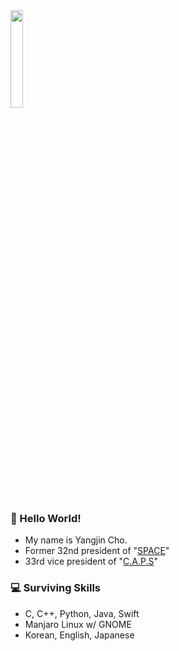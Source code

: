 <img src="https://user-images.githubusercontent.com/13748138/97760603-de874600-1b46-11eb-85df-9a0d6c28701a.jpg" height="20%">

### 👋 Hello World! 
- My name is Yangjin Cho.
- Former 32nd president of "[SPACE](https://paichai.space)"
- 33rd vice president of "[C.A.P.S](https://caps.dongguk.edu)"

### 💻 Surviving Skills 
- C, C++, Python, Java, Swift
- Manjaro Linux w/ GNOME
- Korean, English, Japanese
